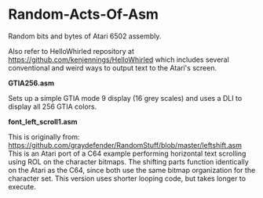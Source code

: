 # Random-Acts-Of-Asm
Random bits and bytes of Atari 6502 assembly.

Also refer to HelloWhirled repository at https://github.com/kenjennings/HelloWhirled which includes several conventional and weird ways to output text to the Atari's screen.

**GTIA256.asm**

Sets up a simple GTIA mode 9 display (16 grey scales) and uses a DLI to display all 256 GTIA colors.

**font_left_scroll1.asm**

This is originally from:
https://github.com/graydefender/RandomStuff/blob/master/leftshift.asm
This is an Atari port of a C64 example performing horizontal text scrolling using ROL on the character bitmaps.  The shifting parts function identically on the Atari as the C64, since both use the same bitmap organization for the character set. This version uses shorter looping code, but takes longer to execute.

